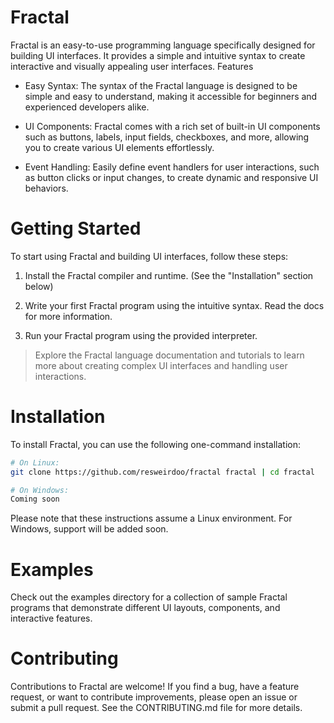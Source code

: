 # Fractal

Fractal is an easy-to-use programming language specifically designed for building UI interfaces. It provides a simple and intuitive syntax to create interactive and visually appealing user interfaces.
Features

- Easy Syntax: The syntax of the Fractal language is designed to be simple and easy to understand, making it accessible for beginners and experienced developers alike.

- UI Components: Fractal comes with a rich set of built-in UI components such as buttons, labels, input fields, checkboxes, and more, allowing you to create various UI elements effortlessly.

- Event Handling: Easily define event handlers for user interactions, such as button clicks or input changes, to create dynamic and responsive UI behaviors.

# Getting Started

To start using Fractal and building UI interfaces, follow these steps:

1. Install the Fractal compiler and runtime. (See the "Installation" section below)

2. Write your first Fractal program using the intuitive syntax. Read the docs for more information.

3.  Run your Fractal program using the provided interpreter.
   
> Explore the Fractal language documentation and tutorials to learn more about creating complex UI interfaces and handling user interactions.

# Installation

To install Fractal, you can use the following one-command installation:

```bash
# On Linux:
git clone https://github.com/resweirdoo/fractal fractal | cd fractal

# On Windows:
Coming soon
```

Please note that these instructions assume a Linux environment. For Windows, support will be added soon.

# Examples

Check out the examples directory for a collection of sample Fractal programs that demonstrate different UI layouts, components, and interactive features.
# Contributing

Contributions to Fractal are welcome! If you find a bug, have a feature request, or want to contribute improvements, please open an issue or submit a pull request. See the CONTRIBUTING.md file for more details.

